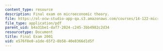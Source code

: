 ```yaml
---
content_type: resource
description: Final exam on microeconomic theory.
file: https://ol-ocw-studio-app-qa.s3.amazonaws.com/courses/14-122-microeconomic-theory-ii-fall-2002/e576f8e0a1de65f28b5840e8366d1d5f_f2001q.pdf
file_type: application/pdf
parent_uid: b4a31be1-daf7-2024-c245-3bb4982c2d34
resourcetype: Document
title: Final Exam 2001
uid: e576f8e0-a1de-65f2-8b58-40e8366d1d5f
---
```

